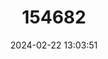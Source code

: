 ---
title: "154682"
category: "Pristipomoides freemani"
draft: false
date: 2024-02-22 13:03:51
languages:
  French: ["Colas Elégant"]
  Japanese: ["Hoso-himedai"]
  Spanish; Castilian: ["Panchito Menudo", "Slender Wenchman"]
  English: ["Slender Wenchman"]
---